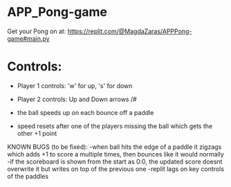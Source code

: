 # APP_Pong-game

Get your Pong on at:    https://replit.com/@MagdaZaras/APPPong-game#main.py   

# Controls:
- Player 1 controls: 'w' for up, 's' for down 
- Player 2 controls: Up and Down arrows 
/#


- the ball speeds up on each bounce off a paddle 
- speed resets after one of the players missing the ball which gets the other +1 point


KNOWN BUGS (to be fixed):
-when ball hits the edge of a paddle it zigzags which adds +1 to score a multiple times, then bounces like it would normally
-if the scoreboard is shown from the start as 0:0, the updated score doesnt overwrite it but writes on top of the previous one
-replit lags on key controls of the paddles
